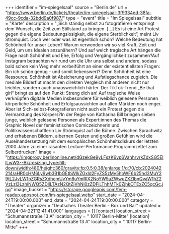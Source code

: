 +++
identifier = "im-spiegelsaal"
source = "Berlin.de"
url = "https://www.berlin.de/tickets/theater/im-spiegelsaal-3f9334ed-38fa-49cc-9cda-32bdd9a0f987/"
type = "event"
title = "Im Spiegelsaal"
subtitle = "Karte"
description = "„Sich ständig selbst zu fotografieren entspringt dem Wunsch, die Zeit zum Stillstand zu bringen. […] Es ist eine Art Protest gegen die eigene Bedeutungslosigkeit, die eigene Sterblichkeit“, meint Liv Strömquist. Doch wer oder was ist eigentlich schön? Welche Bedeutung hat Schönheit für unser Leben? Warum verwenden wir so viel Kraft, Zeit und Geld, um uns Idealen anzunähern? Und auf welch tragische Art hängen die Frage nach Schönheit und Ehe, Erfolg und Vergänglichkeit zusammen?Auf Instagram betrachten wir rund um die Uhr uns selbst und andere, sodass bald schon kein Weg mehr vorbeiführt an einer der existentiellsten Fragen: Bin ich schön genug – und somit liebenswert? Denn Schönheit ist eine Ressource. Schönheit ist Absicherung und Aufstiegschance zugleich. Die mediale Bilderflut macht den direkten Vergleich mit anderen nicht nur leichter, sondern auch unausweichlich härter. Der TikTok-Trend „Be that girl“ bringt es auf den Punkt: Streng dich an! Auf tragische Weise verknüpfen digitale Medien insbesondere für weiblich gelesene Personen körperliche Schönheit und Erfolgsaussichten auf allen Märkten noch enger. Aber ist Sich-selbst-Fotografieren nicht auch ein Protest gegen die Vermarktung des Körpers?In der Regie von Katharina Bill bringen sieben junge, weiblich gelesene Personen als Expert:innen des Themas die Graphic Novel der feministischen Comiczeichnerin und Politikwissenschaftlerin Liv Strömquist auf die Bühne. Zwischen Sprachwitz und erhabenen Bildern, albernen Gesten und großen Gefühlen wird die Auseinandersetzung mit dem europäischen Schönheitsdiskurs der letzten 2000 Jahre zu einer rasanten Lecture-Performance.Programmzettel zum Selberdrucken"
image = "https://imgproxy.berlinonline.net/dGzekGe9yLFszK6vp6VahhrvrkZdxSG5EIlLwW3--Bk/resizing_type:fill-down/width:480/height:360/gravity:fp:0.5:0.38/enlarge:1/q:70/cb:2024042214/aHR0cHM6Ly9wb3B1bGEtbWlkZGxld2FyZS5zMy5hbWF6b25hd3MuY29tL2JvLW1pZGRsZXdhcmUvYm8uYmRlX2NoYW5uZWwuZXZlbnQvaW1hZ2VzLzI3LzhiNWQ5ZDllLTAzN2QtZjVhNi0zZDFiLThhMTk0ZjhkOTExZC5qcGc.jpg"
image_bucket = "https://storage.googleapis.com/fem-readup.appspot.com/im-spiegelsaal.webp"
start_date = "2024-04-24T19:00:00.000"
end_date = "2024-04-24T19:00:00.000"
category = "Theater"
organizer = "Deutsches Theater Berlin - Box und Bar"
updated = "2024-04-22T12:41:41.000"
languages = []
[contact]
location_street = "Schumannstraße 13 A"
location_city = " 10117 Berlin-Mitte"
[location]
location_street = "Schumannstraße 13 A"
location_city = " 10117 Berlin-Mitte"
+++